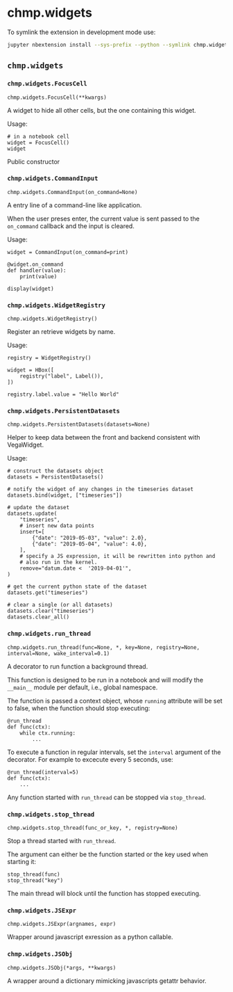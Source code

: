 # chmp.widgets

To symlink the extension in development mode use:

```bash
jupyter nbextension install --sys-prefix --python --symlink chmp.widgets
```

## `chmp.widgets`


### `chmp.widgets.FocusCell`
`chmp.widgets.FocusCell(**kwargs)`

A widget to hide all other cells, but the one containing this widget.

Usage:

```
# in a notebook cell
widget = FocusCell()
widget
```

Public constructor


### `chmp.widgets.CommandInput`
`chmp.widgets.CommandInput(on_command=None)`

A entry line of a command-line like application.

When the user preses enter, the current value is sent passed to the
`on_command` callback and the input is cleared.

Usage:

```
widget = CommandInput(on_command=print)

@widget.on_command
def handler(value):
    print(value)

display(widget)
```


### `chmp.widgets.WidgetRegistry`
`chmp.widgets.WidgetRegistry()`

Register an retrieve widgets by name.

Usage:

```
registry = WidgetRegistry()

widget = HBox([
    registry("label", Label()),
])

registry.label.value = "Hello World"
```


### `chmp.widgets.PersistentDatasets`
`chmp.widgets.PersistentDatasets(datasets=None)`

Helper to keep data between the front and backend consistent with VegaWidget.

Usage:

```
# construct the datasets object
datasets = PersistentDatasets()

# notify the widget of any changes in the timeseries dataset
datasets.bind(widget, ["timeseries"])

# update the dataset
datasets.update(
    "timeseries",
    # insert new data points
    insert=[
        {"date": "2019-05-03", "value": 2.0},
        {"date": "2019-05-04", "value": 4.0},
    ],
    # specify a JS expression, it will be rewritten into python and
    # also run in the kernel.
    remove="datum.date <  '2019-04-01'",
)

# get the current python state of the dataset
datasets.get("timeseries")

# clear a single (or all datasets)
datasets.clear("timeseries")
datasets.clear_all()
```


### `chmp.widgets.run_thread`
`chmp.widgets.run_thread(func=None, *, key=None, registry=None, interval=None, wake_interval=0.1)`

A decorator to run function a background thread.

This function is designed to be run in a notebook and will modify the
`__main__` module per default, i.e., global namespace.

The function is passed a context object, whose `running` attribute will
be set to false, when the function should stop executing:

```
@run_thread
def func(ctx):
    while ctx.running:
        ...
```

To execute a function in regular intervals, set the `interval` argument of
the decorator. For example to excecute every 5 seconds, use:

```
@run_thread(interval=5)
def func(ctx):
    ...
```

Any function started with `run_thread` can be stopped via
`stop_thread`.


### `chmp.widgets.stop_thread`
`chmp.widgets.stop_thread(func_or_key, *, registry=None)`

Stop a thread started with `run_thread`.

The argument can either be the function started or the key used when
starting it:

```
stop_thread(func)
stop_thread("key")
```

The main thread will block until the function has stopped executing.


### `chmp.widgets.JSExpr`
`chmp.widgets.JSExpr(argnames, expr)`

Wrapper around javascript exression as a python callable.


### `chmp.widgets.JSObj`
`chmp.widgets.JSObj(*args, **kwargs)`

A wrapper around a dictionary mimicking javascripts getattr behavior.

